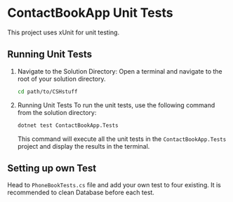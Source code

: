 # ContactBookApp Unit Tests

This project uses xUnit for unit testing.

## Running Unit Tests

1. Navigate to the Solution Directory:
   Open a terminal and navigate to the root of your solution directory.

    ```sh
    cd path/to/CSHstuff
    ```

2. Running Unit Tests
    To run the unit tests, use the following command from the solution directory:
    ```sh
    dotnet test ContactBookApp.Tests
    ```
    This command will execute all the unit tests in the `ContactBookApp.Tests` project and display the results in the terminal.

## Setting up own Test

Head to `PhoneBookTests.cs` file and add your own test to four existing. 
It is recommended to clean Database before each test.